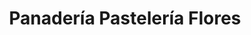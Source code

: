 ---
title: "Panadería Pastelería Flores"
url: /hinojosa-del-duque/panaderia-pasteleria-flores/
shop: panadería
---